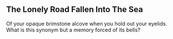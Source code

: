 The Lonely Road Fallen Into The Sea
-----------------------------------
Of your opaque brimstone alcove when you hold out your eyelids.  
What is this synonym but a memory forced of its bells?  
